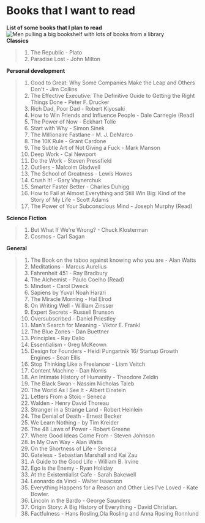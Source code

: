 # Books that I want to read  
**List of some books that I plan to read**  
![Men pulling a big bookshelf with lots of books from a library](https://media.giphy.com/media/YGlRW1Am9q7e0/giphy.gif)  
**Classics**
> 1. The Republic - Plato 
> 2. Paradise Lost - John Milton
  
**Personal development**
> 1. Good to Great: Why Some Companies Make the Leap and Others Don't - Jim Collins
> 2. The Effective Executive: The Definitive Guide to Getting the Right Things Done - Peter F. Drucker
> 3. Rich Dad, Poor Dad - Robert Kiyosaki
> 4. How to Win Friends and Influence People - Dale Carnegie (Read)
> 5. The Power of Now - Eckhart Tolle
> 6. Start with Why - Simon Sinek
> 7. The Millionaire Fastlane - M. J. DeMarco
> 8. The 10X Rule - Grant Cardone
> 9. The Subtle Art of Not Giving a Fuck - Mark Manson
> 10. Deep Work - Cal Newport
> 11. Do the Work - Steven Pressfield
> 12. Outliers - Malcolm Gladwell
> 13. The School of Greatness - Lewis Howes
> 14. Crush It! - Gary Vaynerchuk
> 15. Smarter Faster Better - Charles Duhigg
> 16. How to Fail at Almost Everything and Still Win Big: Kind of the Story of My Life - Scott Adams
> 17. The Power of Your Subconscious Mind - Joseph Murphy (Read)

**Science Fiction**
> 1. But What If We're Wrong? - Chuck Klosterman
> 2. Cosmos - Carl Sagan

**General**
> 1. The Book on the taboo against knowing who you are - Alan Watts
> 2. Meditations - Marcus Aurelius
> 3. Fahrenheit 451 - Ray Bradbury
> 4. The Alchemist - Paulo Coelho (Read)
> 5. Mindset - Carol Dweck
> 6. Sapiens by Yuval Noah Harari
> 7. The Miracle Morning - Hal Elrod
> 8. On Writing Well - William Zinsser
> 9. Expert Secrets - Russell Brunson
> 10. Oversubscribed - Daniel Priestley
> 11. Man’s Search for Meaning - Viktor E. Frankl
> 12. The Blue Zones - Dan Buettner
> 13. Principles - Ray Dalio
> 14. Essentialism - Greg McKeown
> 15. Design for Founders - Heidi Pungartnik
> 16/ Startup Growth Engines - Sean Ellis
> 17. Stop Thinking Like a Freelancer - Liam Veitch
> 18. Content Machine - Dan Norris
> 19. An Intimate History of Humanity - Theodore Zeldin
> 20. The Black Swan - Nassim Nicholas Taleb
> 21. The World As I See It - Albert Einstein
> 22. Letters From a Stoic - Seneca
> 23. Walden - Henry David Thoreau
> 24. Stranger in a Strange Land - Robert Heinlein
> 25. The Denial of Death - Ernest Becker
> 26. We Learn Nothing - by Tim Kreider
> 27. The 48 Laws of Power - Robert Greene
> 28. Where Good Ideas Come From - Steven Johnson
> 29. In My Own Way - Alan Watts
> 30. On the Shortness of Life - Seneca
> 31. Gateless - Sebastian Marshall and Kai Zau
> 32. A Guide to the Good Life - William B. Irvine
> 33. Ego is the Enemy - Ryan Holiday
> 34. At the Existentialist Cafe - Sarah Bakewell
> 35. Leonardo da Vinci - Walter Isaacson
> 36. Everything Happens for a Reason and Other Lies I’ve Loved - Kate Bowler.
> 37. Lincoln in the Bardo - George Saunders
> 38. Origin Story: A Big History of Everything - David Christian.
> 39. Factfulness - Hans Rosling,Ola Rosling and Anna Rosling Ronnlund




























